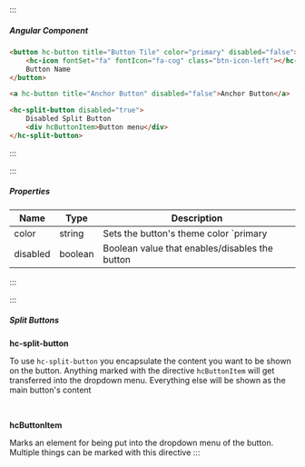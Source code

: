 :::

##### Angular Component

```html
<button hc-button title="Button Tile" color="primary" disabled="false">
    <hc-icon fontSet="fa" fontIcon="fa-cog" class="btn-icon-left"></hc-icon>
    Button Name
</button>

<a hc-button title="Anchor Button" disabled="false">Anchor Button</a>

<hc-split-button disabled="true">
    Disabled Split Button
    <div hcButtonItem>Button menu</div>
</hc-split-button>
```

:::

:::

##### Properties

| Name     | Type    | Description                                                                                          |
| -------- | ------- | ---------------------------------------------------------------------------------------------------- |
| color    | string  | Sets the button's theme color `primary | primary-alt | destructive | neutral | secondary | tertiary` |
| disabled | boolean | Boolean value that enables/disables the button                                                       |

:::

:::

##### Split Buttons

**hc-split-button**

To use `hc-split-button` you encapsulate the content you want to be shown on the button. Anything marked with the directive `hcButtonItem` will get transferred into the dropdown menu. Everything else will be shown as the main button's content

&nbsp;

**hcButtonItem**

Marks an element for being put into the dropdown menu of the button. Multiple things can be marked with this directive
:::
